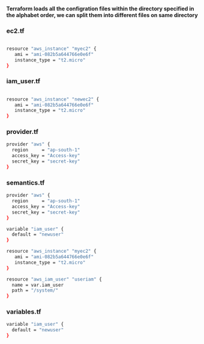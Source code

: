 #### Terraform loads all the configration files within the directory specified in the alphabet order, we can split them into different files on same directory 


### ec2.tf
```sh

resource "aws_instance" "myec2" {
   ami = "ami-082b5a644766e0e6f"
   instance_type = "t2.micro"
}

```
### iam_user.tf
```sh

resource "aws_instance" "newec2" {
   ami = "ami-082b5a644766e0e6f"
   instance_type = "t2.micro"
}
```


### provider.tf

```sh 
provider "aws" {
  region     = "ap-south-1"
  access_key = "Access-key"
  secret_key = "secret-key"
}
```

### semantics.tf

```sh
provider "aws" {
  region     = "ap-south-1"
  access_key = "Access-key"
  secret_key = "secret-key"
}

variable "iam_user" {
  default = "newuser"
}

resource "aws_instance" "myec2" {
   ami = "ami-082b5a644766e0e6f"
   instance_type = "t2.micro"
}

resource "aws_iam_user" "useriam" {
  name = var.iam_user
  path = "/system/"
}
```

### variables.tf
```sh
variable "iam_user" {
  default = "newuser"
}
```
